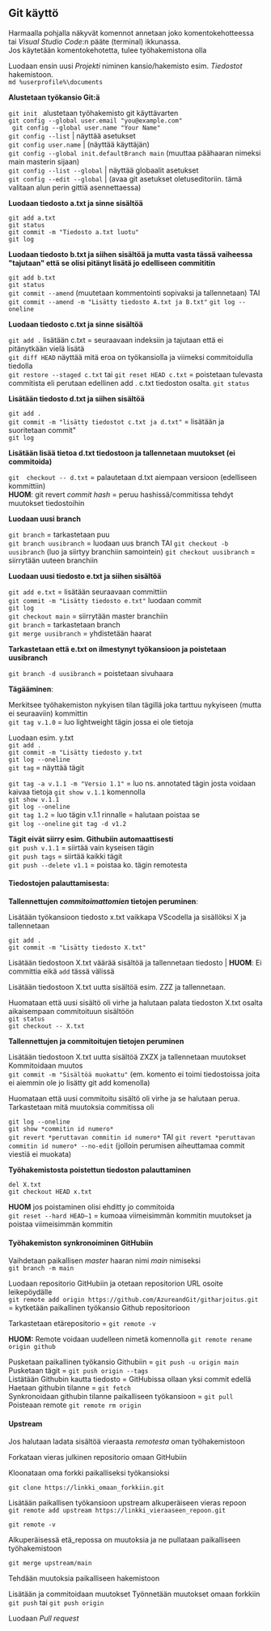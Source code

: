 ## Git käyttö

Harmaalla pohjalla näkyvät komennot annetaan joko komentokehotteessa tai *Visual Studio Code*:n pääte (terminal) ikkunassa.  
Jos käytetään komentokehotetta, tulee työhakemistona olla 

Luodaan ensin uusi *Projekti* niminen kansio/hakemisto esim. *Tiedostot* hakemistoon.  
`md %userprofile%\documents`  

**Alustetaan työkansio Git:ä**

`git init `    alustetaan työhakemisto git käyttävarten   
` git config --global user.email "you@example.com" `  
` git config --global user.name "Your Name"`  
`git config --list` | näyttää asetukset  
`git config user.name` | (näyttää käyttäjän)  
`git config --global init.defaultBranch main` (muuttaa päähaaran nimeksi main masterin sijaan)  
`git config --list --global` | näyttää globaalit asetukset  
`git config --edit --global` | (avaa git asetukset oletuseditoriin. tämä valitaan alun perin gittiä asennettaessa)  

**Luodaan tiedosto a.txt ja sinne sisältöä**

`git add a.txt`  
`git status`  
`git commit -m "Tiedosto a.txt luotu"`  
`git log`  

**Luodaan tiedosto b.txt ja siihen sisältöä ja mutta vasta tässä vaiheessa "tajutaan" että se olisi pitänyt lisätä jo edelliseen commititin**

`git add b.txt`  
`git status`  
`git commit --amend` (muutetaan kommentointi sopivaksi ja tallennetaan) TAI ```git commit --amend -m "Lisätty tiedosto A.txt ja B.txt"```
`git log --oneline `

**Luodaan tiedosto c.txt ja sinne sisältöä**

`git add .` lisätään c.txt = seuraavaan indeksiin ja tajutaan että ei pitänytkään vielä lisätä  
`git diff HEAD` näyttää mitä eroa on työkansiolla ja viimeksi commitoidulla tiedolla    
`git restore --staged c.txt` tai  `git reset HEAD c.txt` = poistetaan tulevasta commitista eli perutaan edellinen add . c.txt tiedoston osalta.
`git status`

**Lisätään tiedosto d.txt ja siihen sisältöä**

`git add .`   
`git commit -m "lisätty tiedostot c.txt ja d.txt"` = lisätään ja suoritetaan commit"  
`git log`

**Lisätään lisää tietoa d.txt tiedostoon ja tallennetaan muutokset (ei commitoida)**

`git  checkout -- d.txt` = palautetaan d.txt aiempaan versioon (edelliseen kommittiin)    
**HUOM**: git revert *commit hash* = peruu hashissä/commitissa tehdyt muutokset tiedostoihin  

**Luodaan uusi branch**

`git branch` = tarkastetaan puu  
`git branch uusibranch` = luodaan uus branch TAI ``git checkout -b uusibranch`` (luo ja siirtyy branchiin samointein)
`git checkout uusibranch` = siirrytään uuteen branchiin

**Luodaan uusi tiedosto e.txt ja siihen sisältöä**

`git add e.txt` = lisätään seuraavaan committiin  
`git commit -m "Lisätty tiedosto e.txt"` luodaan commit  
`git log`   
`git checkout main` = siirrytään master branchiin  
`git branch` = tarkastetaan branch  
`git merge uusibranch` = yhdistetään haarat  

**Tarkastetaan että e.txt on ilmestynyt työkansioon ja poistetaan uusibranch** 

`git branch -d uusibranch` = poistetaan sivuhaara  

**Tägääminen**:

Merkitsee työhakemiston nykyisen tilan tägillä joka tarttuu nykyiseen (mutta ei seuraaviin) kommittin  
`git tag v.1.0` = luo lightweight tägin jossa ei ole tietoja  

Luodaan esim. y.txt  
`git add .`  
`git commit -m "Lisätty tiedosto y.txt`  
`git log --oneline`  
`git tag` = näyttää tägit  

`git tag -a v.1.1 -m "Versio 1.1"` = luo ns. annotated tägin josta voidaan kaivaa tietoja `git show v.1.1` komennolla  
`git show v.1.1`  
`git log --oneline`  
`git tag 1.2` = luo tägin v.1.1 rinnalle = halutaan poistaa se  
`git log --oneline`
`git tag -d v1.2`  

**Tägit eivät siirry esim. Githubiin automaattisesti**   
`git push v.1.1` = siirtää vain  kyseisen tägin  
`git push tags` = siirtää kaikki tägit  
`git push --delete v1.1` = poistaa ko. tägin remotesta  

#### Tiedostojen palauttamisesta: 

**Tallennettujen *commitoimattomien* tietojen peruminen**: 

Lisätään työkansioon tiedosto x.txt vaikkapa VScodella ja sisällöksi X ja tallennetaan

`git add .`  
`git commit -m "Lisätty tiedosto X.txt"`  

Lisätään tiedostoon X.txt väärää sisältöä ja tallennetaan tiedosto | **HUOM**:  Ei committia eikä `add` tässä välissä

Lisätään tiedostoon X.txt uutta sisältöä esim. ZZZ ja tallennetaan.

Huomataan että uusi sisältö oli virhe ja halutaan palata tiedoston X.txt osalta aikaisempaan commitoituun sisältöön  
`git status`   
`git checkout -- X.txt`    

**Tallennettujen ja commitoitujen tietojen peruminen**

Lisätään tiedostoon X.txt uutta sisältöä ZXZX ja tallennetaan muutokset  
Kommitoidaan muutos  
`git commit -m "Sisältöä muokattu"` (em. komento ei toimi tiedostoissa joita ei aiemmin ole jo lisätty git add komenolla)

Huomataan että uusi commitoitu sisältö oli virhe ja se halutaan perua. Tarkastetaan mitä muutoksia commitissa oli

`git log --oneline`  
`git show *commitin id numero*`  
`git revert *peruttavan commitin id numero*` TAI `git revert *peruttavan commitin id numero* --no-edit` (jolloin perumisen aiheuttamaa commit viestiä ei muokata)

**Työhakemistosta poistettun tiedoston palauttaminen**

`del X.txt`  
`git checkout HEAD x.txt`  

**HUOM** jos poistaminen olisi ehditty jo commitoida  
`git reset --hard HEAD~1` = kumoaa viimeisimmän kommitin muutokset ja poistaa viimeisimmän kommitin  

#### Työhakemiston synkronoiminen GitHubiin

Vaihdetaan paikallisen *master* haaran nimi *main* nimiseksi  
`git branch -m main`  

Luodaan repositorio GitHubiin ja otetaan repositorion URL osoite leikepöydälle  
`git remote add origin https://github.com/AzureandGit/githarjoitus.git` = kytketään paikallinen työkansio Github repositorioon  

Tarkastetaan etärepositorio =  `git remote -v`  

**HUOM:** Remote voidaan uudelleen nimetä komennolla `git remote rename origin github`   

Pusketaan paikallinen työkansio Githubiin =  `git push -u origin main`  
Pusketaan tägit = `git push origin --tags`  
Listätään Githubin kautta tiedosto = GitHubissa ollaan yksi commit edellä  
Haetaan githubin tilanne = `git fetch`  
Synkronoidaan githubin tilanne paikalliseen työkansioon = `git pull`  
Poisteaan remote `git remote rm origin`   

#### Upstream

Jos halutaan ladata sisältöä vieraasta *remotesta* oman työhakemistoon

Forkataan vieras julkinen repositorio omaan GitHubiin

Kloonataan oma forkki paikalliseksi työkansioksi

`git clone https://linkki_omaan_forkkiin.git`

Lisätään paikallisen työkansioon upstream alkuperäiseen vieras repoon  
`git remote add upstream https://linkki_vieraaseen_repoon.git`

`git remote -v`

Alkuperäisessä etä_repossa on muutoksia ja ne pullataan paikalliseen työhakemistoon

`git merge upstream/main`

Tehdään muutoksia paikalliseen hakemistoon

Lisätään ja commitoidaan  muutokset
Työnnetään muutokset omaan forkkiin
`git push` tai `git push origin`

Luodaan *Pull request*



